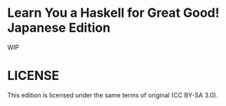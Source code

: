 # Learn You a Haskell for Great Good! Japanese Edition

WIP



# LICENSE

This edition is licensed under the same terms of original (CC BY-SA 3.0).
